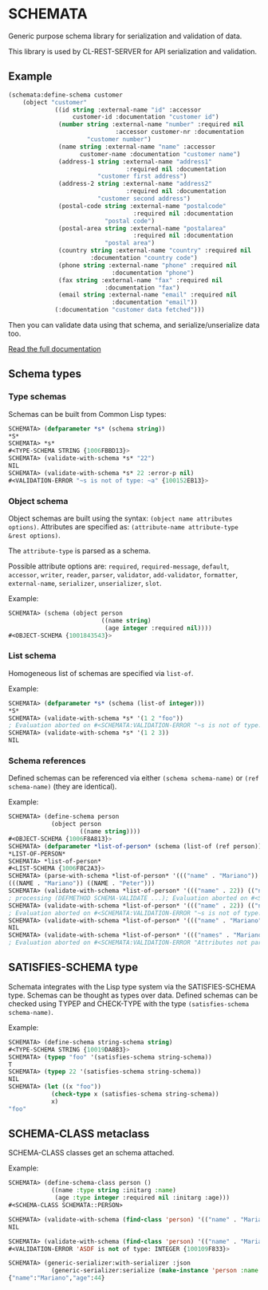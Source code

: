 # SCHEMATA

Generic purpose schema library for serialization and validation of data.

This library is used by CL-REST-SERVER for API serialization and validation.

## Example

```lisp
(schemata:define-schema customer
    (object "customer"
             ((id string :external-name "id" :accessor
                  customer-id :documentation "customer id")
              (number string :external-name "number" :required nil
                              :accessor customer-nr :documentation
                      "customer number")
              (name string :external-name "name" :accessor
                    customer-name :documentation "customer name")
              (address-1 string :external-name "address1"
                                 :required nil :documentation
                         "customer first address")
              (address-2 string :external-name "address2"
                                 :required nil :documentation
                         "customer second address")
              (postal-code string :external-name "postalcode"
                                   :required nil :documentation
                           "postal code")
              (postal-area string :external-name "postalarea"
                                   :required nil :documentation
                           "postal area")
              (country string :external-name "country" :required nil 
                       :documentation "country code")
              (phone string :external-name "phone" :required nil
                             :documentation "phone")
              (fax string :external-name "fax" :required nil
                           :documentation "fax")
              (email string :external-name "email" :required nil
                             :documentation "email"))
             (:documentation "customer data fetched")))
```

Then you can validate data using that schema, and serialize/unserialize data too.

[Read the full documentation](https://mmontone.github.io/schemata/ "Full documentation")

## Schema types

### Type schemas

Schemas can be built from Common Lisp types:

```lisp
SCHEMATA> (defparameter *s* (schema string))
*S*
SCHEMATA> *s*
#<TYPE-SCHEMA STRING {1006FBBD13}>
SCHEMATA> (validate-with-schema *s* "22")
NIL
SCHEMATA> (validate-with-schema *s* 22 :error-p nil)
#<VALIDATION-ERROR "~s is not of type: ~a" {100152EB13}>
```

### Object schema

Object schemas are built using the syntax: `(object name attributes options)`.
Attributes are specified as: `(attribute-name attribute-type &rest options)`.

The `attribute-type` is parsed as a schema.

Possible attribute options are: `required`, `required-message`, `default`, `accessor`, `writer`, `reader`, `parser`, `validator`, `add-validator`, `formatter`, `external-name`, `serializer`, `unserializer`, `slot`.

Example:

```lisp
SCHEMATA> (schema (object person
                          ((name string)
                           (age integer :required nil))))
#<OBJECT-SCHEMA {1001843543}>
```

### List schema

Homogeneous list of schemas are specified via `list-of`.

Example:

```lisp
SCHEMATA> (defparameter *s* (schema (list-of integer)))
*S*
SCHEMATA> (validate-with-schema *s* '(1 2 "foo"))
; Evaluation aborted on #<SCHEMATA:VALIDATION-ERROR "~s is not of type: ~a" {1006ECA323}>.
SCHEMATA> (validate-with-schema *s* '(1 2 3))
NIL
```
### Schema references

Defined schemas can be referenced via either `(schema schema-name)` or `(ref schema-name)` (they are identical).

Example:

```lisp
SCHEMATA> (define-schema person
            (object person
                    ((name string))))
#<OBJECT-SCHEMA {1006F8A813}>
SCHEMATA> (defparameter *list-of-person* (schema (list-of (ref person))))
*LIST-OF-PERSON*
SCHEMATA> *list-of-person*
#<LIST-SCHEMA {1006F8C2A3}>
SCHEMATA> (parse-with-schema *list-of-person* '((("name" . "Mariano")) (("name" . "Peter"))))
(((NAME . "Mariano")) ((NAME . "Peter")))
SCHEMATA> (validate-with-schema *list-of-person* '((("name" . 22)) (("name" . "Peter"))))
; processing (DEFMETHOD SCHEMA-VALIDATE ...); Evaluation aborted on #<SB-PCL::NO-APPLICABLE-METHOD-ERROR {1008018513}>.
SCHEMATA> (validate-with-schema *list-of-person* '((("name" . 22)) (("name" . "Peter"))))
; Evaluation aborted on #<SCHEMATA:VALIDATION-ERROR "~s is not of type: ~a" {10082EB883}>.
SCHEMATA> (validate-with-schema *list-of-person* '((("name" . "Mariano")) (("name" . "Peter"))))
NIL
SCHEMATA> (validate-with-schema *list-of-person* '((("names" . "Mariano")) (("name" . "Peter"))))
; Evaluation aborted on #<SCHEMATA:VALIDATION-ERROR "Attributes not part of schema: ~a" {1008CD3DD3}>.
```

## SATISFIES-SCHEMA type

Schemata integrates with the Lisp type system via the SATISFIES-SCHEMA type.
Schemas can be thought as types over data.
Defined schemas can be checked using TYPEP and CHECK-TYPE with the type `(satisfies-schema schema-name)`.

Example:

```lisp
SCHEMATA> (define-schema string-schema string)
#<TYPE-SCHEMA STRING {10019DA8B3}>
SCHEMATA> (typep "foo" '(satisfies-schema string-schema))
T
SCHEMATA> (typep 22 '(satisfies-schema string-schema))
NIL
SCHEMATA> (let ((x "foo"))
            (check-type x (satisfies-schema string-schema))
            x)
"foo"
```

## SCHEMA-CLASS metaclass

SCHEMA-CLASS classes get an schema attached.

Example:

```lisp
SCHEMATA> (define-schema-class person ()
            ((name :type string :initarg :name)
             (age :type integer :required nil :initarg :age)))
#<SCHEMA-CLASS SCHEMATA::PERSON>

SCHEMATA> (validate-with-schema (find-class 'person) '(("name" . "Mariano") ("age" . 22)))
NIL

SCHEMATA> (validate-with-schema (find-class 'person) '(("name" . "Mariano") ("age" . 'asdf)) :error-p nil)
#<VALIDATION-ERROR 'ASDF is not of type: INTEGER {100109F833}>

SCHEMATA> (generic-serializer:with-serializer :json
            (generic-serializer:serialize (make-instance 'person :name "Mariano" :age 44)))
{"name":"Mariano","age":44}
```
